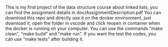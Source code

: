 This is my first project of the data structure course about linked lists, you can find the assignment details in doc/AssignmentDescription.pdf 
You can download this repo and directly use it on the docker environment, just download it, open the folder in vscode and click reopen in container when the docker is running on your computer.
You can use the commands "make clean", "make build" and "make run". If you want the test the codes, you can use "make tests" after building it. 